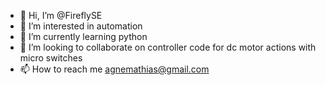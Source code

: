 - 👋 Hi, I’m @FireflySE
- 👀 I’m interested in automation
- 🌱 I’m currently learning python 
- 💞️ I’m looking to collaborate on controller code for dc motor actions with micro switches
- 📫 How to reach me agnemathias@gmail.com

<!---
FireflySE/FireflySE is a ✨ special ✨ repository because its `README.md` (this file) appears on your GitHub profile.
You can click the Preview link to take a look at your changes.
--->
